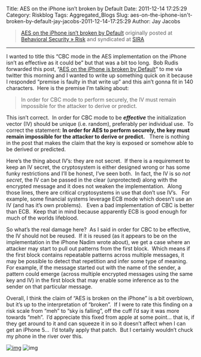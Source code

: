 Title: AES on the iPhone isn’t broken by Default
Date: 2011-12-14 17:25:29
Category: Riskblog
Tags: Aggregated_Blogs
Slug: aes-on-the-iphone-isn't-broken-by-default-jay-jacobs-2011-12-14-17:25:29
Author: Jay Jacobs

>[AES on the iPhone isn’t broken by Default](https://beechplane.wordpress.com/2011/12/14/aes-on-the-iphone-isnt-broken-by-default/) originally posted at [Behavioral Security » Risk](https://beechplane.wordpress.com) and syndicated at [SIRA](http://societyinforisk.org)
***
I wanted to title this “CBC mode in the AES implementation on the iPhone isn’t as effective as it could be” but that was a bit too long.  Bob Rudis forwarded this post, “[AES on the iPhone is broken by Default](http://log.nadim.cc/?p=58)” to me via twitter this morning and I wanted to write up something quick on it because I responded “premise is faulty in that write up” and this ain’t gonna fit in 140 characters.  Here is the premise I’m talking about:

> In order for CBC mode to perform securely, the IV must remain impossible for the attacker to derive or predict.

This isn’t correct.  In order for CBC mode to be ***effective*** the initialization vector (IV) should be unique (i.e. random), preferably per individual use.  To correct the statement: **In order for AES to perform securely, the key must remain impossible for the attacker to derive or predict.**   There is nothing in the post that makes the claim that the key is exposed or somehow able to be derived or predicted. 

Here’s the thing about IV’s: they are not secret.  If there is a requirement to keep an IV secret, the cryptosystem is either designed wrong or has some funky restrictions and I’ll be honest, I’ve seen both.  In fact, the IV is so *not secret*, the IV can be passed in the clear (unprotected) along with the encrypted message and it does not weaken the implementation.  Along those lines, there are critical cryptosystems in use that don’t use IV’s.   For example, some financial systems leverage ECB mode which doesn’t use an IV (and has it’s own problems).   Even a bad implementation of CBC is better than ECB.  Keep that in mind because apparently ECB is good enough for much of the worlds lifeblood.

So what’s the real damage here?  As I said in order for CBC to be effective, the IV should not be reused.  If it is reused (as it appears to be on the implementation in the iPhone Nadim wrote about), we get a case where an attacker may start to pull out patterns from the first block.  Which means if the first block contains repeatable patterns across multiple messages, it may be possible to detect that repetition and infer some type of meaning.  For example, if the message started out with the name of the sender, a pattern could emerge (across multiple encrypted messages using the same key and IV) in the first block that may enable some inference as to the sender on that particular message.

Overall, I think the claim of “AES is broken on the iPhone” is a bit overblown, but it’s up to the interpretation of “broken”.  If I were to rate this finding on a risk scale from “meh” to “sky is falling”, off the cuff I’d say it was more towards “meh”.  I’d appreciate this fixed from apple at some point… that is, if they get around to it and can squeeze it in so it doesn’t affect when I can get an iPhone 5…  I’d totally apply that patch.  But I certainly wouldn’t chuck my phone in the river over this.

[![img](/images/blank.png)](#) ![img](https://pixel.wp.com/b.gif?host=beechplane.wordpress.com&blog=13708129&post=96&subd=beechplane&ref=&feed=1)


